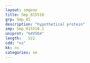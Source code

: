 ```yaml
---
layout: smgene
title: Smp_015510
grp: Smp_01
description: "hypothetical protein"
smp: Smp_015510.1
uniprot: "G4VSD4"
length:   522
cdd: "ns"
kk: ns
categories: sm
---
```

